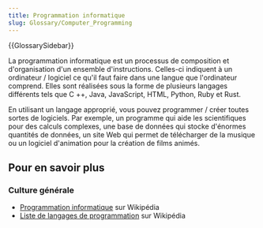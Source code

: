 ```yaml
---
title: Programmation informatique
slug: Glossary/Computer_Programming
---
```


{{GlossarySidebar}}

La programmation informatique est un processus de composition et d'organisation d'un ensemble d'instructions. Celles-ci indiquent à un ordinateur / logiciel ce qu'il faut faire dans une langue que l'ordinateur comprend. Elles sont réalisées sous la forme de plusieurs langages différents tels que C ++, Java, JavaScript, HTML, Python, Ruby et Rust.

En utilisant un langage approprié, vous pouvez programmer / créer toutes sortes de logiciels. Par exemple, un programme qui aide les scientifiques pour des calculs complexes, une base de données qui stocke d'énormes quantités de données, un site Web qui permet de télécharger de la musique ou un logiciel d'animation pour la création de films animés.

## Pour en savoir plus

### Culture générale

- [Programmation informatique](https://fr.wikipedia.org/wiki/Programmation_informatique) sur Wikipédia
- [Liste de langages de programmation](https://fr.wikipedia.org/wiki/Liste_de_langages_de_programmation) sur Wikipédia
